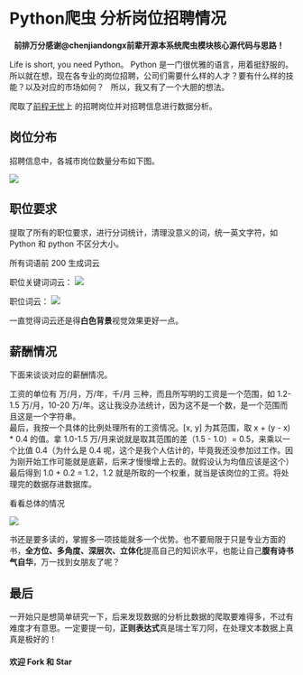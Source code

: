 # Python爬虫 分析岗位招聘情况  
  
  **前排万分感谢@chenjiandongx前辈开源本系统爬虫模块核心源代码与思路！**

Life is short, you need Python。
Python 是一门很优雅的语言，用着挺舒服的。所以就在想，现在各专业的岗位招聘，公司们需要什么样的人才？要有什么样的技能？以及对应的市场如何？
  
所以，我又有了一个大胆的想法。  

爬取了[前程无忧](http://jobs.51job.com/)上 的招聘岗位并对招聘信息进行数据分析。

## 岗位分布  

招聘信息中，各城市岗位数量分布如下图。 

![](https://github.com/hnmrxz/JobSpider-Python-PHP/blob/master/images/locate.png)  


## 职位要求  

提取了所有的职位要求，进行分词统计，清理没意义的词，统一英文字符，如 Python 和 python 不区分大小。  

所有词语前 200 生成词云  

职位关键词词云：
![](https://github.com/hnmrxz/JobSpider-Python-PHP/blob/master/images/wc1.png)  

职位词云：
![](https://github.com/hnmrxz/JobSpider-Python-PHP/blob/master/images/wc2.png)  

一直觉得词云还是得**白色背景**视觉效果更好一点。

## 薪酬情况  

下面来谈谈对应的薪酬情况。   
  
工资的单位有 万/月，万/年，千/月 三种，而且所写明的工资是一个范围，如 1.2-1.5 万/月，10-20 万/年。这让我没办法统计，因为这不是一个数，是一个范围而且这是一个字符串。  
最后，我按一个具体的比例处理所有的工资情况。[x, y] 为其范围，取 x + (y - x) * 0.4 的值。拿 1.0-1.5 万/月来说就是取其范围的差（1.5 - 1.0）= 0.5，来乘以一个比值 0.4（为什么是 0.4 呢，这个是我个人估计的，毕竟我还没参加过工作。因为刚开始工作可能就是底薪，后来才慢慢增上去的。就假设认为均值应该是这个）最后得到 1.0 + 0.2 = 1.2，1.2 就是所取的一个权重，就当是该岗位的工资。将处理完的数据存进数据库。  

看看总体的情况  

![](https://github.com/hnmrxz/JobSpider-Python-PHP/blob/master/images/money.png)  


书还是要多读的，掌握多一项技能就多一个优势。也不要局限于只是专业方面的书，**全方位、多角度、深层次、立体化**提高自己的知识水平，也能让自己**腹有诗书气自华**，万一找到女朋友了呢？  

## 最后  

一开始只是想简单研究一下，后来发现数据的分析比数据的爬取要难得多，不过有难度才有意思。一定要提一句，**正则表达式**真是瑞士军刀阿，在处理文本数据上真真是极好的！  

#### 欢迎 Fork 和 Star
